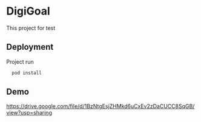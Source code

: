 # DigiGoal
This project for test

## Deployment

Project run

```bash
  pod install
```

## Demo

https://drive.google.com/file/d/1BzNtgEsjZHMkd6uCxEv2zDaCUCC8SqGB/view?usp=sharing
